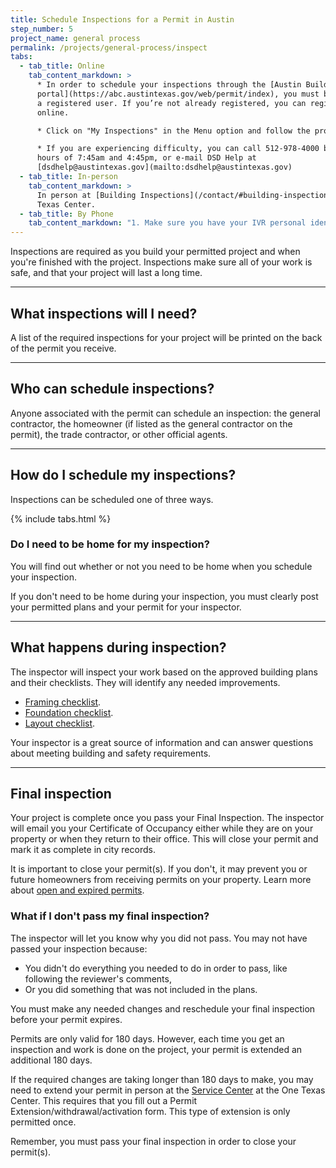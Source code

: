 ```yaml
---
title: Schedule Inspections for a Permit in Austin
step_number: 5
project_name: general process
permalink: /projects/general-process/inspect
tabs:
  - tab_title: Online
    tab_content_markdown: >
      * In order to schedule your inspections through the [Austin Build + Connect
      portal](https://abc.austintexas.gov/web/permit/index), you must be
      a registered user. If you’re not already registered, you can register
      online.

      * Click on "My Inspections" in the Menu option and follow the prompts.

      * If you are experiencing difficulty, you can call 512-978-4000 between the
      hours of 7:45am and 4:45pm, or e-mail DSD Help at
      [dsdhelp@austintexas.gov](mailto:dsdhelp@austintexas.gov)
  - tab_title: In-person
    tab_content_markdown: >
      In person at [Building Inspections](/contact/#building-inspections) at One
      Texas Center.
  - tab_title: By Phone
    tab_content_markdown: "1. Make sure you have your IVR personal identification number (PIN). To get an IVR PIN, complete the form [Inspection Agent Letter of Authorization and Request for IVR PIN Number](/assets/applications-and-forms/ivr-agent-authorization.pdf). You can also pick up a form at the Inspections Office on the third floor of One Texas Center, 505 Barton Springs Road, or request a form by calling (512) 978-4000. Upon completion, submit the form to the Inspections Office and a PIN number will be assigned upon submittal.\n2. Call the IVR number: (512) 480-0623.   \n3. Choose among (1) Schedule Inspections (see requirements below); (2) Obtains status on inspections, or (3) Cancel the Inspection. If a building permit has been issued, it is subject to a #100 (Pre-Construction) and #101 (Building Lay-Out) inspection. This will be displayed on the permit printout. If a standalone electrical, mechanical, or plumbing (trade) permit has been issued, it is subject to a rough and final inspection. Permits and approved plans must be on site at the time of the inspection. Inspections for Trade permits cannot be scheduled until the building permit has been issued, all fees have been paid, and required inspections (Pre-Construction and Building Layout) have been performed.   \n4. Enter your IVR PIN.\n5. Enter your ten-digit permit number.\n6. Enter the three-digit inspection code. [Click here to View Inspection Type Codes](http://austintexas.gov/sites/default/files/files/Development_Services/Inspection_Types.pdf). Note: Inspections are usually performed within 24 hours after scheduling, but an inspector's workload can delay a scheduled inspection until the next business day or 48 hours after scheduling. If you have a question about your inspection, you may contact your inspector. [Click here for a list of inspectors' names and contact information](http://austintexas.gov/sites/default/files/files/Planning/Building_Inspection/staff_contacts.pdf). Calls to an inspector may not be answered immediately because they are conducting an inspection, or driving. Please leave a voicemail with your name, phone number and address, and they will contact you.\n"
---
```



Inspections are required as you build your permitted project and when you're finished with the project. Inspections make sure all of your work is safe, and that your project will last a long time.

---

## What inspections will I need?

A list of the required inspections for your project will be printed on the back of the permit you receive.

---

## Who can schedule inspections?

Anyone associated with the permit can schedule an inspection: the general contractor, the homeowner (if listed as the general contractor on the permit), the trade contractor, or other official agents.

---

## How do I schedule my inspections?

Inspections can be scheduled one of three ways.

{% include tabs.html %}

### Do I need to be home for my inspection?

You will find out whether or not you need to be home when you schedule your inspection.

If you don't need to be home during your inspection, you must clearly post your permitted plans and your permit for your inspector.

---

## What happens during inspection?

The inspector will inspect your work based on the approved building plans and their checklists. They will identify any needed improvements.

* [Framing checklist](/assets/applications-and-forms/Residential_Inspection_Checklist_Framing.pdf).
* [Foundation checklist](/assets/applications-and-forms/Residential_Inspection_Checklist_Foundation.pdf).
* [Layout checklist](/assets/applications-and-forms/Residential_Inspection_Checklist_Layout.pdf).

Your inspector is a great source of information and can answer questions about meeting building and safety requirements.

---

## Final inspection

Your project is complete once you pass your Final Inspection. The inspector will email you your Certificate of Occupancy either while they are on your property or when they return to their office. This will close your permit and mark it as complete in city records.

It is important to close your permit(s). If you don't, it may prevent you or future homeowners from receiving permits on your property. Learn more about [open and expired permits](/residential-toolkit/can-i-get-a-permit/).

### What if I don't pass my final inspection?

The inspector will let you know why you did not pass. You may not have passed your inspection because:

* You didn't do everything you needed to do in order to pass, like following the reviewer's comments,
* Or you did something that was not included in the plans.

You must make any needed changes and reschedule your final inspection before your permit expires.

Permits are only valid for 180 days. However, each time you get an inspection and work is done on the project, your permit is extended an additional 180 days.

If the required changes are taking longer than 180 days to make, you may need to extend your permit in person at the [Service Center](/contact/#service-center) at the One Texas Center. This requires that you fill out a Permit Extension/withdrawal/activation form. This type of extension is only permitted once.

Remember, you must pass your final inspection in order to close your permit(s).
